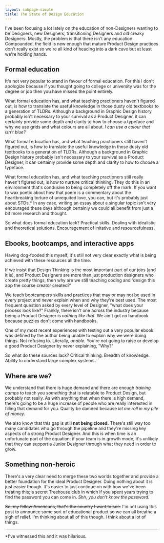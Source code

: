 ```yaml
---
layout: subpage-simple
title: The State of Design Education
---
```

I've been focusing a lot lately on the education of non-Designers wanting to be Designers, new Designers, transitioning Designers and old creaky Designers. Mostly, the problem is that there isn't any education. Compounded, the field is new enough that mature Product Design practices don't really exist so we're all kind of heading into a dark cave but at least we're holding hands.

## Formal education

It's not very popular to stand in favour of formal education. For this I don't apologize because if you thought going to college or university was for the degree or job then you have missed the point entirely.

What formal education has, and what teaching practioners haven't figured out, is how to translate the useful knowledge in those dusty old textbooks to a generation of TLDRs. Although a background in Graphic Design history probably isn't necessary to your survival as a Product Designer, it can certainly provide some depth and clarity to how to choose a typeface and why we use grids and what colours are all about. *I can use a colour that isn't blue?*

What formal education has, and what teaching practioners still haven't figured out, is how to translate the useful knowledge in those dusty old textbooks to a generation of TLDRs. Although a background in Graphic Design history probably isn't necessary to your survival as a Product Designer, it can certainly provide some depth and clarity to how to choose a typeface.

What formal education has, and what teaching practioners still really haven't figured out, is how to nurture critical thinking. They do this in an environment that's condusive to being completely off the mark. If you want to wax poetic about how that poem is a commentary about the heartbreaking torture of unrequited love, you can, but it's probably just about STDs.* In any case, writing an essay about a singular topic isn't very encouraged these days although certainly we could all benefit from just a bit more research and thought. 

So what does formal education lack? Practical skills. Dealing with idealistic and theoretical solutions. Encouragement of initative and resourcefulness.

## Ebooks, bootcamps, and interactive apps

Having dog-fooded this myself, it's still not very clear exactly what is being achieved with these resources all the time.

If we insist that Design Thinking is the most important part of our jobs (and it is), and Product Designers are more than just production designers who create pretty things, then why are we still teaching coding and 'design this app the course creator created?'

We teach bootcampers skills and practices that may or may not be used in every project and never explain when and why they're best used. The most frequent question asked by every level of Designer, "what does your process look like?" Frankly, there isn't one across the industry because being a Product Designer is *nothing like that*. We ain't got no handbook because puzzles don't come with handbooks.

One of my most recent experiences with testing out a very popular ebook was defined by the author being unable to explain why we were doing things. Not refusing to. Literally, *unable*. You're not going to raise or develop a good Product Designer by never explaining, "Why?"

So what do these sources lack? Critical thinking. Breadth of knowledge. Ability to understand large complex systems.

## Where are we?

We understand that there is huge demand and there are enough *training camps* to teach you *something* that is relatable to Product Design, but probably not really. As with anything that when there is high demand, there's going to be a huge increase of people who are really interested in filling that demand for you. Quality be damned because *let me roll in my pile of money*.

We also know that this gap is still **not being closed.** There's still way too many candidates who go through the pipeline and they're missing key aspects of a strong Product Designer. And this is when time is an unfortunate part of the equation: if your team is in growth mode, it's unlikely that they can support a Junior Designer through what they need in order to grow.

## Something non-heroic

There's a very clear need to merge these two worlds together and provide a better foundation for the ideal Product Designer. Doing nothing about it is just easier though. It's easier to just continue on with how we've been treating this; a secret Treehouse club in which if you spent years trying to find the password you can come in. *Shh, you don't know the password.* 

~~So, my fellow Americans, that's the country I want to see.~~ I'm not using this post to announce some sort of educational product so we can all breathe a sigh of relief. I'm thinking about all of this though. I think about a lot of things. 

<hr class="small">

*I've witnessed this and it was hilarious.